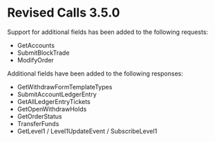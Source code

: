 # Revised Calls 3.5.0

Support for additional fields has been added to the following requests:

* GetAccounts
* SubmitBlockTrade
* ModifyOrder

Additional fields have been added to the following responses:

* GetWithdrawFormTemplateTypes
* SubmitAccountLedgerEntry
* GetAllLedgerEntryTickets
* GetOpenWithdrawHolds
* GetOrderStatus
* TransferFunds
* GetLevel1 / Level1UpdateEvent / SubscribeLevel1
